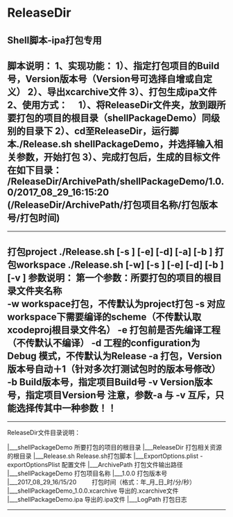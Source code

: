 # ReleaseDir
Shell脚本-ipa打包专用
--------------------------------------------------------------------------------
 脚本说明：
 1、实现功能：
     1）、指定打包项目的Build号，Version版本号（Version号可选择自增或自定义）
     2）、导出xcarchive文件
     3）、打包生成ipa文件
 2、使用方式：
     1）、将ReleaseDir文件夹，放到跟所要打包的项目的根目录（shellPackageDemo）同级别的目录下
     2）、cd至ReleaseDir，运行脚本./Release.sh shellPackageDemo，并选择输入相关参数，开始打包
     3）、完成打包后，生成的目标文件在如下目录：
          /ReleaseDir/ArchivePath/shellPackageDemo/1.0.0/2017_08_29_16:15:20
          (/ReleaseDir/ArchivePath/打包项目名称/打包版本号/打包时间)
--------------------------------------------------------------------------------

--------------------------------------------------------------------------------
 打包project
        ./Release.sh  <Project directory name> [-s <Name>] [-e] [-d] [-a] [-b <Build number>]
 打包workspace
        ./Release.sh  <Project directory name> [-w] [-s <Name>] [-e] [-d] [-b <Build number>] [-v <Version number>]
 参数说明：
     <Project directory name>    第一个参数：所要打包的项目的根目录文件夹名称         
     -w                          workspace打包，不传默认为project打包
     -s <Name>                   对应workspace下需要编译的scheme（不传默认取xcodeproj根目录文件名）
     -e                          打包前是否先编译工程（不传默认不编译）
     -d                          工程的configuration为 Debug 模式，不传默认为Release
     -a                          打包，Version版本号自动＋1（针对多次打测试包时的版本号修改）
     -b <Build Num>              Build版本号，指定项目Build号
     -v <Version Num>            Version版本号，指定项目Version号
  注意，参数-a 与 -v 互斥，只能选择传其中一种参数！！
--------------------------------------------------------------------------------

--------------------------------------------------------------------------------
 ReleaseDir文件目录说明：

 |___shellPackageDemo                                所要打包的项目的根目录
 |___ReleaseDir                              打包相关资源的根目录
    |___Release.sh                           Release.sh打包脚本
    |___ExportOptions.plist                  -exportOptionsPlist 配置文件
    |___ArchivePath                          打包文件输出路径
       |___shellPackageDemo                          打包项目名称
          |___1.0.0                          打包版本号
             |___2017_08_29_16/15/20         打包时间（格式：年_月_日_时/分/秒）
                |___shellPackageDemo_1.0.0.xcarchive 导出的.xcarchive文件
                |___shellPackageDemo.ipa             导出的.ipa文件
                |___LogPath                  打包日志

--------------------------------------------------------------------------------
